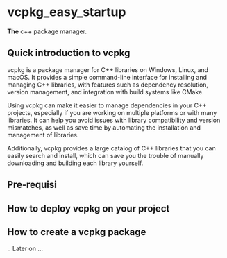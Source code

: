 # vcpkg_easy_startup

**The** c++ package manager.

## Quick introduction to vcpkg

vcpkg is a package manager for C++ libraries on Windows, Linux, and macOS.
It provides a simple command-line interface for installing and managing C++ libraries, with features such as dependency resolution, version management, and integration with build systems like CMake.

Using vcpkg can make it easier to manage dependencies in your C++ projects, especially if you are working on multiple platforms or with many libraries.
It can help you avoid issues with library compatibility and version mismatches, as well as save time by automating the installation and management of libraries.

Additionally, vcpkg provides a large catalog of C++ libraries that you can easily search and install, which can save you the trouble of manually downloading and building each library yourself.

## Pre-requisi

## How to deploy vcpkg on your project

## How to create a vcpkg package

.. Later on ...